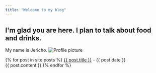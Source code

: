 ```yaml
---
title: "Welcome to my blog"
---
```


## I'm glad you are here. I plan to talk about food and drinks.
My name is Jericho.
![Profile picture](https://avatars.githubusercontent.com/u/80061077?s=60&v=4)


{% for post in site.posts %}
  <a href = "http://github.com/{{ post.title }}">{{ post.title }}</a> - {{ post.date }}\
  {{ post.content }}
{% endfor %}
